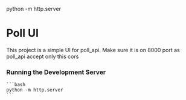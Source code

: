 python -m http.server

# Poll UI

This project is a simple UI for poll_api.
Make sure it is on 8000 port as poll_api accept only this cors
### Running the Development Server
    ```bash
    python -m http.server
    ```